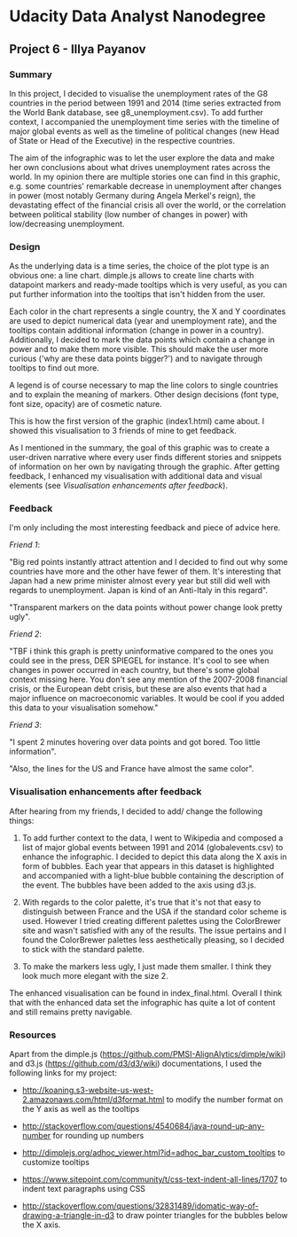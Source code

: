 # Udacity Data Analyst Nanodegree
## Project 6 - Illya Payanov

### Summary

In this project, I decided to visualise the unemployment rates of the G8 countries in the period between 1991 and 2014 (time series extracted from the World Bank database, see g8_unemployment.csv). To add further context, I accompanied the unemployment time series with the timeline of major global events as well as the timeline of political changes (new Head of State or Head of the Executive) in the respective countries.

The aim of the infographic was to let the user explore the data and make her own conclusions about what drives unemployment rates across the world. In my opinion there are multiple stories one can find in this graphic, e.g. some countries' remarkable decrease in unemployment after changes in power (most notably Germany during Angela Merkel's reign), the devastating effect of the financial crisis all over the world, or the correlation between political stability (low number of changes in power) with low/decreasing unemployment. 

### Design

As the underlying data is a time series, the choice of the plot type is an obvious one: a line chart. dimple.js allows to create line charts with datapoint markers and ready-made tooltips which is very useful, as you can put further information into the tooltips that isn't hidden from the user. 

Each color in the chart represents a single country, the X and Y coordinates are used to depict numerical data (year and unemployment rate), and the tooltips contain additional information (change in power in a country). Additionally, I decided to mark the data points which contain a change in power and to make them more visible. This should make the user more curious ('why are these data points bigger?') and to navigate through tooltips to find out more.

A legend is of course necessary to map the line colors to single countries and to explain the meaning of markers.
Other design decisions (font type, font size, opacity) are of cosmetic nature.

This is how the first version of the graphic (index1.html) came about. I showed this visualisation to 3 friends of mine to get feedback.

As I mentioned in the summary, the goal of this graphic was to create a user-driven narrative where every user finds different stories and snippets of information on her own by navigating through the graphic. After getting feedback, I enhanced my visualisation with additional data and visual elements (see *Visualisation enhancements after feedback*).

### Feedback

I'm only including the most interesting feedback and piece of advice here.

*Friend 1*: 

"Big red points instantly attract attention and I decided to find out why some countries have more and the other have fewer of them. It's interesting that Japan had a new prime minister almost every year but still did well with regards to unemployment. Japan is kind of an Anti-Italy in this regard".

"Transparent markers on the data points without power change look pretty ugly".

*Friend 2*:

"TBF i think this graph is pretty uninformative compared to the ones you could see in the press, DER SPIEGEL for instance. It's cool to see when changes in power occurred in each country, but there's some global context missing here. You don't see any mention of the 2007-2008 financial crisis, or the European debt crisis, but these are also events that had a major influence on macroeconomic variables. It would be cool if you added this data to your visualisation somehow."

*Friend 3*:

"I spent 2 minutes hovering over data points and got bored. Too little information".

"Also, the lines for the US and France have almost the same color".

### Visualisation enhancements after feedback

After hearing from my friends, I decided to add/ change the following things:

1) To add further context to the data, I went to Wikipedia and composed a list of major global events between 1991 and 2014 (globalevents.csv) to enhance the infographic. I decided to depict this data along the X axis in form of bubbles. Each year that appears in this dataset is highlighted and accompanied with a light-blue bubble containing the description of the event. The bubbles have been added to the axis using d3.js.

2) With regards to the color palette, it's true that it's not that easy to distinguish between France and the USA if the standard color scheme is used. However I tried creating different palettes using the ColorBrewer site and wasn't satisfied with any of the results. The issue pertains and I found the ColorBrewer palettes less aesthetically pleasing, so I decided to stick with the standard palette.

3) To make the markers less ugly, I just made them smaller. I think they look much more elegant with the size 2.

The enhanced visualisation can be found in index_final.html.
Overall I think that with the enhanced data set the infographic has quite a lot of content and still remains pretty navigable.

### Resources

Apart from the dimple.js (https://github.com/PMSI-AlignAlytics/dimple/wiki) and d3.js (https://github.com/d3/d3/wiki) documentations, I used the following links for my project: 

* http://koaning.s3-website-us-west-2.amazonaws.com/html/d3format.html to modify the number format on the Y axis as well as the tooltips

* http://stackoverflow.com/questions/4540684/java-round-up-any-number for rounding up numbers

* http://dimplejs.org/adhoc_viewer.html?id=adhoc_bar_custom_tooltips to customize tooltips

* https://www.sitepoint.com/community/t/css-text-indent-all-lines/1707 to indent text paragraphs using CSS

* http://stackoverflow.com/questions/32831489/idomatic-way-of-drawing-a-triangle-in-d3 to draw pointer triangles for the bubbles below the X axis.
